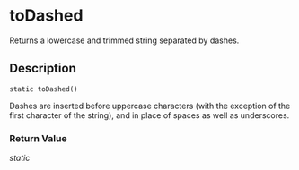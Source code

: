 # toDashed
Returns a lowercase and trimmed string separated by dashes.

## Description
`static toDashed()`

Dashes are inserted before uppercase characters (with the exception of
the first character of the string), and in place of spaces as well as
underscores.


### Return Value
_static_